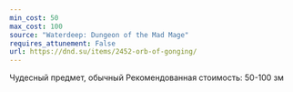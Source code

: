 ```yaml
---
min_cost: 50
max_cost: 100
source: "Waterdeep: Dungeon of the Mad Mage"
requires_attunement: False
url: https://dnd.su/items/2452-orb-of-gonging/
---
```


Чудесный предмет, обычный
Рекомендованная стоимость: 50-100 зм